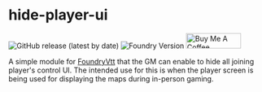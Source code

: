 # hide-player-ui
![GitHub release (latest by date)](https://img.shields.io/github/downloads/gsimon2/hide-player-ui/latest/total?color=g)
![Foundry Version](https://img.shields.io/badge/dynamic/json?color=orange&label=Foundry%20Version&query=compatibleCoreVersion&url=https%3A%2F%2Fraw.githubusercontent.com%2Fgsimon2%2Fhide-player-ui%2Fmain%2Fmodule.json)
<a href="https://www.buymeacoffee.com/gsimon2" target="_blank"><img src="https://cdn.buymeacoffee.com/buttons/v2/arial-blue.png" alt="Buy Me A Coffee" style="height: 30px !important;width: 108px !important;" ></a>

A simple module for [FoundryVtt](https://foundryvtt.com/) that the GM can enable to hide all joining player's control UI. The intended use for this is when the player screen is being used for displaying the maps during in-person gaming.
